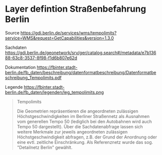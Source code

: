 # Layer defintion Straßenbefahrung Berlin

Source https://gdi.berlin.de/services/wms/tempolimits?service=WMS&request=GetCapabilities&version=1.3.0

Sachdaten https://gdi.berlin.de/geonetwork/srv/ger/catalog.search#/metadata/e7b13688-63c8-3537-8f98-f1d6b807e62d

Dokumentation https://fbinter.stadt-berlin.de/fb_daten/beschreibung/datenformatbeschreibung/Datenformatbeschreibung_Tempolimits.pdf

Legende https://fbinter.stadt-berlin.de/fb_daten/legenden/leg_tempolimits.png

> Tempolimits
>
> Die Geometrien repräsentieren die angeordneten zulässigen Höchstgeschwindigkeiten im Berliner Straßennetz als Ausnahmen vom generellen Tempo 50 (lediglich bei den Autobahnen wird auch Tempo 50 dargestellt). Über die Sachdatenabfrage lassen sich weitere Merkmale zur jeweils angeordneten zulässigen Höchstgeschwindigkeit abfragen, z.B. der Grund der Anordnung oder eine evtl. zeitliche Einschränkung. Als Referenznetz wurde das sog. "Detailnetz Berlin" gewählt.
